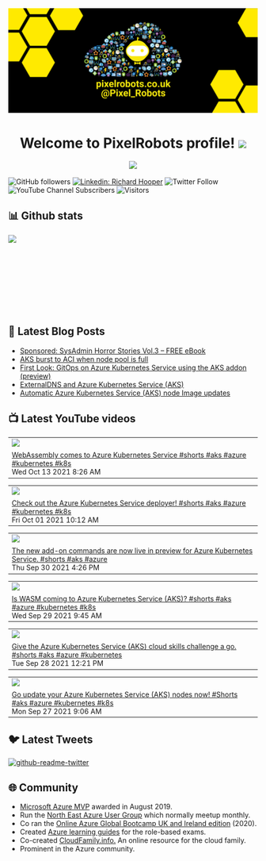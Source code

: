 ## [![PixelRobots header](https://github.com/PixelRobots/PixelRobots/blob/master/images/PixelRobots_Desktop_Wallpaper.png?raw=true)](https://pixelrobots.co.uk)

<h1 align="center">
  Welcome to PixelRobots profile!
  <img src="https://media.giphy.com/media/hvRJCLFzcasrR4ia7z/giphy.gif" width="28">
</h1>

<!-- Typing SVG by DenverCoder1 - https://github.com/DenverCoder1/readme-typing-svg -->
<p align="center">
  <a href="https://github.com/DenverCoder1/readme-typing-svg"><img src="https://readme-typing-svg.herokuapp.com/?lines=Azure%20Advocate%20and%20Microsoft%20MVP;Sysadmin%20at%20heart;15%2B%20years%20of%20IT%20experience;Always%20learning%20new%20things&font=roboto&center=true&width=440&height=45&color=ffea00&vCenter=true&size=22"></a>
</p>


![GitHub followers](https://img.shields.io/github/followers/pixelrobots?style=social)
[![Linkedin: Richard Hooper](https://img.shields.io/badge/-Richard%20Hooper-blue?style=flat-square&logo=Linkedin&logoColor=white&link=https://www.linkedin.com/in/richard-hooper-uk/)](https://www.linkedin.com/in/richard-hooper-uk/)
![Twitter Follow](https://img.shields.io/twitter/follow/pixel_robots?style=social)
![YouTube Channel Subscribers](https://img.shields.io/youtube/channel/subscribers/UCs6gF5L-7iaoHlTDYpAlgsQ?style=social)
![Visitors](https://visitor-badge.glitch.me/badge?page_id=pixelrobots&left_color=gray&right_color=blue)

## 📊 Github stats
<p >
  <img align="left" src="https://github-readme-stats.vercel.app/api?username=pixelrobots&show_icons=true&bg_color=ffea00&title_color=000000&text_color=000000&icon_color=ff0000&hide_border=true&count_private=true" />
</p>

</br>
</br>
</br>
</br>
</br>
</br>
</br>
</br>
</br>

## 📝 Latest Blog Posts
<!-- BLOG-POST-LIST:START -->
- [Sponsored: SysAdmin Horror Stories Vol.3 – FREE eBook](https://pixelrobots.co.uk/2021/10/sponsored-sysadmin-horror-stories-vol-3-free-ebook/?utm_source=rss&utm_medium=rss&utm_campaign=sponsored-sysadmin-horror-stories-vol-3-free-ebook)
- [AKS burst to ACI when node pool is full](https://pixelrobots.co.uk/2021/08/aks-burst-to-aci-when-node-pool-is-full/?utm_source=rss&utm_medium=rss&utm_campaign=aks-burst-to-aci-when-node-pool-is-full)
- [First Look: GitOps on Azure Kubernetes Service using the AKS addon &lpar;preview&rpar;](https://pixelrobots.co.uk/2021/07/first-look-gitops-on-azure-kubernetes-service-using-the-aks-addon-preview/?utm_source=rss&utm_medium=rss&utm_campaign=first-look-gitops-on-azure-kubernetes-service-using-the-aks-addon-preview)
- [ExternalDNS and Azure Kubernetes Service &lpar;AKS&rpar;](https://pixelrobots.co.uk/2021/06/externaldns-and-azure-kubernetes-service-aks/?utm_source=rss&utm_medium=rss&utm_campaign=externaldns-and-azure-kubernetes-service-aks)
- [Automatic Azure Kubernetes Service &lpar;AKS&rpar; node Image updates](https://pixelrobots.co.uk/2021/05/automatic-azure-kubernetes-service-aks-node-image-updates/?utm_source=rss&utm_medium=rss&utm_campaign=automatic-azure-kubernetes-service-aks-node-image-updates)
<!-- BLOG-POST-LIST:END -->

## 📺 Latest YouTube videos
<!-- Feed workflow - https://github.com/gautamkrishnar/blog-post-workflow -->
<!-- YouTube Cards - WIP by DenverCoder1 -->

<!-- YOUTUBE:START --><table><tr><td><a href="https://www.youtube.com/watch?v=aowwo8-N_Kc"><img width="55%" src="https://i.ytimg.com/vi/aowwo8-N_Kc/mqdefault.jpg"></a></td></tr><tr>
<td><a href="https://www.youtube.com/watch?v=aowwo8-N_Kc">WebAssembly comes to Azure Kubernetes Service #shorts #aks #azure #kubernetes #k8s</a><br/>Wed Oct 13 2021 8:26 AM</td></tr></table>
<table><tr><td><a href="https://www.youtube.com/watch?v=hNSaHx6WUF8"><img width="55%" src="https://i.ytimg.com/vi/hNSaHx6WUF8/mqdefault.jpg"></a></td></tr><tr>
<td><a href="https://www.youtube.com/watch?v=hNSaHx6WUF8">Check out the Azure Kubernetes Service deployer! #shorts #aks #azure #kubernetes #k8s</a><br/>Fri Oct 01 2021 10:12 AM</td></tr></table>
<table><tr><td><a href="https://www.youtube.com/watch?v=HX72ifEOkdw"><img width="55%" src="https://i.ytimg.com/vi/HX72ifEOkdw/mqdefault.jpg"></a></td></tr><tr>
<td><a href="https://www.youtube.com/watch?v=HX72ifEOkdw">The new add-on commands are now live in preview for Azure Kubernetes Service. #shorts #aks #azure</a><br/>Thu Sep 30 2021 4:26 PM</td></tr></table>
<table><tr><td><a href="https://www.youtube.com/watch?v=2hjcX-SCmNs"><img width="55%" src="https://i.ytimg.com/vi/2hjcX-SCmNs/mqdefault.jpg"></a></td></tr><tr>
<td><a href="https://www.youtube.com/watch?v=2hjcX-SCmNs">Is WASM coming to Azure Kubernetes Service &lpar;AKS&rpar;? #shorts #aks #azure #kubernetes #k8s</a><br/>Wed Sep 29 2021 9:45 AM</td></tr></table>
<table><tr><td><a href="https://www.youtube.com/watch?v=nW21Dg8ZogQ"><img width="55%" src="https://i.ytimg.com/vi/nW21Dg8ZogQ/mqdefault.jpg"></a></td></tr><tr>
<td><a href="https://www.youtube.com/watch?v=nW21Dg8ZogQ">Give the Azure Kubernetes Service &lpar;AKS&rpar; cloud skills challenge a go. #shorts #aks #azure #kubernetes</a><br/>Tue Sep 28 2021 12:21 PM</td></tr></table>
<table><tr><td><a href="https://www.youtube.com/watch?v=j_nmx90DsnU"><img width="55%" src="https://i.ytimg.com/vi/j_nmx90DsnU/mqdefault.jpg"></a></td></tr><tr>
<td><a href="https://www.youtube.com/watch?v=j_nmx90DsnU">Go update your Azure Kubernetes Service &lpar;AKS&rpar; nodes now! #Shorts #aks #azure #kubernetes #k8s</a><br/>Mon Sep 27 2021 9:06 AM</td></tr></table>
<!-- YOUTUBE:END -->

## 🐦 Latest Tweets
[![github-readme-twitter](https://github-readme-twitter.gazf.vercel.app/api?id=pixel_robots&layout=wide)](https://github.com/gazf/github-readme-twitter)


## :globe_with_meridians: Community
- <a href="https://mvp.microsoft.com/en-us/PublicProfile/5003450?fullName=Richard%20Hooper=1">Microsoft Azure MVP</a> awarded in August 2019.
- Run the <a href="https://www.meetup.com/North-East-Azure-User-Group/">North East Azure User Group</a> which normally meetup monthly.
- Co ran the <a href="https://www.youtube.com/channel/UC6SpVz6lkAbOjAlvMxL8TmA">Online Azure Global Bootcamp UK and Ireland edition</a> (2020).
- Created <a href="https://github.com/PixelRobots/Azure-Study-Guides">Azure learning guides</a> for the role-based exams.
- Co-created <a href="https://cloudfamily.info/">CloudFamily.info.</a> An online resource for the cloud family.
- Prominent in the Azure community.

<!--
### 💻 Projects
- 


### 📖 Azure Learning Resources
- 

### 📫 Where to find me
- <a href="https://pixelrobots.co.uk">Blog</a>
- <a href="https://twitter.com/Pixel_Robots">Twitter</a>
- <a href="https://www.youtube.com/channel/UCs6gF5L-7iaoHlTDYpAlgsQ/">YouTube</a>
- <a href="https://www.linkedin.com/in/richard-hooper-598a1412/">LinkedIn</a>
-->

